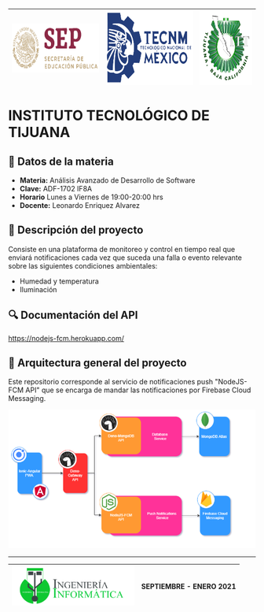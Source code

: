 <img src="./img/SEP.png" width="250" height="100"/> | <img src="./img/TECNM.png" width="250" height="150"/> | <img src="./img/TEC.png" width="150" height="150"/> 
---------|---------|---------


# INSTITUTO TECNOLÓGICO DE TIJUANA 

 ## :blue_book: Datos de la materia
 * **Materia:** Análisis Avanzado de Desarrollo de Software
 * **Clave:** ADF-1702 IF8A
 * **Horario** Lunes a Viernes de 19:00-20:00 hrs
 * **Docente:** Leonardo Enriquez Alvarez 

## :page_facing_up: Descripción del proyecto
Consiste en una plataforma de monitoreo y control en tiempo real que enviará notificaciones cada vez que suceda una falla o evento relevante sobre las siguientes condiciones ambientales:
 * Humedad y temperatura
 * Iluminación

## :mag: Documentación del API
https://nodejs-fcm.herokuapp.com/

## :pushpin: Arquitectura general del proyecto
Este repositorio corresponde al servicio de notificaciones push "NodeJS-FCM API" que se encarga de mandar las notificaciones por Firebase Cloud Messaging.

<img src="./img/A2.3_D1.png"/>



   

   
    

    

    

    
    

    
    
    

    
_____
<img src="./img/ING_INFORMATICA.png" width="250" height="80"/> | SEPTIEMBRE - ENERO 2021
---------|---------
